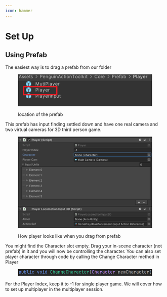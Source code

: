 ```yaml
---
icon: hammer
---
```


# Set Up

## Using Prefab

The easiest way is to drag a prefab from our folder

<figure><img src="../../.gitbook/assets/image (2) (1) (1) (1) (1).png" alt=""><figcaption><p>location of the prefab</p></figcaption></figure>

This prefab has input finding settled down and have one real camera and two virtual cameras for 3D third person game.

<figure><img src="../../.gitbook/assets/image (4) (1) (1) (1).png" alt=""><figcaption><p>How player looks like when you drag from prefab</p></figcaption></figure>

You might find the Character slot empty. Drag your in-scene character (not prefab) in it and you will now be controlling the character. You can also set player character through code by calling the Change Character method in Player

<figure><img src="../../.gitbook/assets/image (5) (1) (1).png" alt=""><figcaption></figcaption></figure>

For the Player Index, keep it to -1 for single player game. We will cover how to set up multiplayer in the multiplayer session.&#x20;
